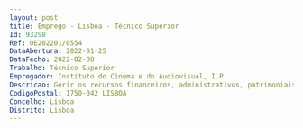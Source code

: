 ```yaml
--- 
layout: post
title: Emprego - Lisboa - Técnico Superior
Id: 93298
Ref: OE202201/0554
DataAbertura: 2022-01-25
DataFecho: 2022-02-08
Trabalho: Técnico Superior
Empregador: Instituto do Cinema e do Audiovisual, I.P.
Descricao: Gerir os recursos financeiros, administrativos, patrimoniais e humanos do ICA, I. P. e assegurar o suporte administrativo, financeiro e de recursos humanos do Centro de Informação Europa Criativa e da estrutura de missão Portugal Film Commission, nomeadamente no que respeita a processos de contratação pública.
CodigoPostal: 1750-042 LISBOA
Concelho: Lisboa
Distrito: Lisboa
--- 
```

